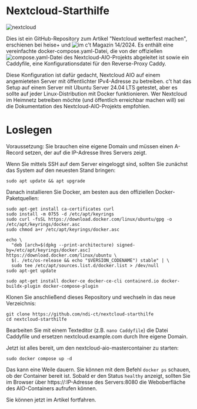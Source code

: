 # Nextcloud-Starthilfe

![nextcloud](https://github.com/ndi-ct/nextcloud-starthilfe/assets/78471292/d4d48ac4-ee8e-434b-923c-0f2ff8991c51)

Dies ist ein GitHub-Repository zum Artikel "Nextcloud wetterfest machen", erschienen bei heise+ und ![im c't Magazin 14/2024](https://www.heise.de/select/ct/2024/14/2411012215016468681). Es enthält eine vereinfachte docker-compose.yaml-Datei, die von der offiziellen ![compose.yaml-Datei des Nextcloud-AIO-Projekts](https://github.com/nextcloud/all-in-one/blob/main/compose.yaml) abgeleitet ist sowie ein Caddyfile, eine Konfigurationsdatei für den Reverse-Proxy Caddy.

Diese Konfiguration ist dafür gedacht, Nextcloud AIO auf einem angemieteten Server mit öffentlichter IPv4-Adresse zu betreiben. c't hat das Setup auf einem Server mit Ubuntu Server 24.04 LTS getestet, aber es sollte auf jeder Linux-Distribution mit Docker funktionieren. Wer Nextcloud im Heimnetz betreiben möchte (und öffentlich erreichbar machen will) sei die Dokumentation des Nextcloud-AIO-Projekts empfohlen.

# Loslegen

Voraussetzung: Sie brauchen eine eigene Domain und müssen einen A-Record setzen, der auf die IP-Adresse Ihres Servers zeigt.

Wenn Sie mittels SSH auf dem Server eingeloggt sind, sollten Sie zunächst das System auf den neuesten Stand bringen:

```
sudo apt update && apt upgrade
```

Danach installieren Sie Docker, am besten aus den offiziellen Docker-Paketquellen:

```
sudo apt-get install ca-certificates curl
sudo install -m 0755 -d /etc/apt/keyrings
sudo curl -fsSL https://download.docker.com/linux/ubuntu/gpg -o /etc/apt/keyrings/docker.asc
sudo chmod a+r /etc/apt/keyrings/docker.asc
```

```
echo \
  "deb [arch=$(dpkg --print-architecture) signed-by=/etc/apt/keyrings/docker.asc] https://download.docker.com/linux/ubuntu \
  $(. /etc/os-release && echo "$VERSION_CODENAME") stable" | \
  sudo tee /etc/apt/sources.list.d/docker.list > /dev/null
sudo apt-get update
```

```
sudo apt-get install docker-ce docker-ce-cli containerd.io docker-buildx-plugin docker-compose-plugin
```

Klonen Sie anschließend dieses Repository und wechseln in das neue Verzeichnis:

```
git clone https://github.com/ndi-ct/nextcloud-starthilfe
cd nextcloud-starthilfe
```

Bearbeiten Sie mit einem Texteditor (z.B. `nano Caddyfile`) die Datei Caddyfile und ersetzen nextcloud.example.com durch Ihre eigene Domain.

Jetzt ist alles bereit, um den nextcloud-aio-mastercontainer zu starten:

```
sudo docker compose up -d
```

Das kann eine Weile dauern. Sie können mit dem Befehl `docker ps` schauen, ob der Container bereit ist. Sobald er den Status `healthy` anzeigt, sollten Sie im Browser über https://:IP-Adresse des Servers:8080 die Weboberfläche des AIO-Containers aufrufen können. 

Sie können jetzt im Artikel fortfahren.




